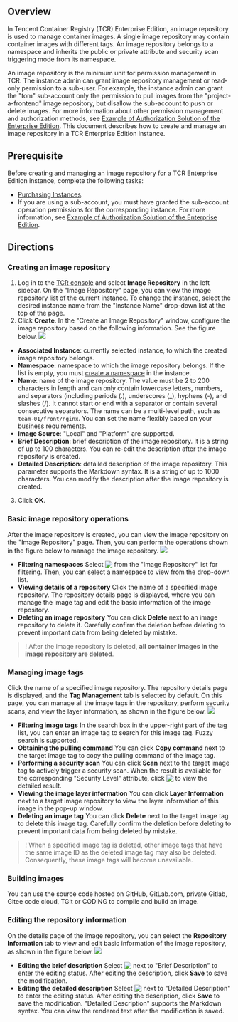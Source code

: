 
## Overview
In Tencent Container Registry (TCR) Enterprise Edition, an image repository is used to manage container images. A single image repository may contain container images with different tags. An image repository belongs to a namespace and inherits the public or private attribute and security scan triggering mode from its namespace.

An image repository is the minimum unit for permission management in TCR. The instance admin can grant image repository management or read-only permission to a sub-user. For example, the instance admin can grant the "tom" sub-account only the permission to pull images from the "project-a-frontend" image repository, but disallow the sub-account to push or delete images. For more information about other permission management and authorization methods, see [Example of Authorization Solution of the Enterprise Edition](https://intl.cloud.tencent.com/document/product/1051/37248). This document describes how to create and manage an image repository in a TCR Enterprise Edition instance.



## Prerequisite

Before creating and managing an image repository for a TCR Enterprise Edition instance, complete the following tasks:
- [Purchasing Instances](https://intl.cloud.tencent.com/document/product/1051/39088).
- If you are using a sub-account, you must have granted the sub-account operation permissions for the corresponding instance. For more information, see [Example of Authorization Solution of the Enterprise Edition](https://intl.cloud.tencent.com/document/product/1051/37248).

## Directions


### Creating an image repository
1. Log in to the [TCR console](https://console.cloud.tencent.com/tcr) and select **Image Repository** in the left sidebar.
On the "Image Repository" page, you can view the image repository list of the current instance. To change the instance, select the desired instance name from the "Instance Name" drop-down list at the top of the page.
2. Click **Create**. In the "Create an Image Repository" window, configure the image repository based on the following information. See the figure below.
![](https://main.qcloudimg.com/raw/d2c65e5fb0dfcad5b119c39bca4506d0.png)
 - **Associated Instance**: currently selected instance, to which the created image repository belongs.
 - **Namespace**: namespace to which the image repository belongs. If the list is empty, you must [create a namespace](https://intl.cloud.tencent.com/document/product/1051/35487) in the instance.
 - **Name**: name of the image repository. The value must be 2 to 200 characters in length and can only contain lowercase letters, numbers, and separators (including periods (.), underscores (_), hyphens (-), and slashes (/). It cannot start or end with a separator or contain several consecutive separators. The name can be a multi-level path, such as `team-01/front/nginx`. You can set the name flexibly based on your business requirements.
 - **Image Source**: "Local" and "Platform" are supported. 
 - **Brief Description**: brief description of the image repository. It is a string of up to 100 characters. You can re-edit the description after the image repository is created.
 - **Detailed Description**: detailed description of the image repository. This parameter supports the Markdown syntax. It is a string of up to 1000 characters. You can modify the description after the image repository is created.
3. Click **OK**.

### Basic image repository operations
After the image repository is created, you can view the image repository on the "Image Repository" page. Then, you can perform the operations shown in the figure below to manage the image repository.
![](https://main.qcloudimg.com/raw/4670963ae339d0a177d29a247294281e.png)

- **Filtering namespaces**
Select <img src="https://staticintl.cloudcachetci.com/yehe/backend-news/HCXK749_%E4%BC%81%E4%B8%9A%E5%BE%AE%E4%BF%A1%E6%88%AA%E5%9B%BE_20230420160124.png" style="margin: -3px 0px"> from the "Image Repository" list for filtering. Then, you can select a namespace to view from the drop-down list.
- **Viewing details of a repository**
Click the name of a specified image repository. The repository details page is displayed, where you can manage the image tag and edit the basic information of the image repository.
- **Deleting an image repository**
You can click **Delete** next to an image repository to delete it. Carefully confirm the deletion before deleting to prevent important data from being deleted by mistake.
>! After the image repository is deleted, **all container images in the image repository are deleted**. 


### Managing image tags
Click the name of a specified image repository. The repository details page is displayed, and the **Tag Management** tab is selected by default. On this page, you can manage all the image tags in the repository, perform security scans, and view the layer information, as shown in the figure below.
![](https://main.qcloudimg.com/raw/ce5ffd78da771800385e27118a9c98be.png)

- **Filtering image tags**
In the search box in the upper-right part of the tag list, you can enter an image tag to search for this image tag. Fuzzy search is supported.
- **Obtaining the pulling command**
You can click **Copy command** next to the target image tag to copy the pulling command of the image tag.
- **Performing a security scan**
You can click **Scan** next to the target image tag to actively trigger a security scan. When the result is available for the corresponding "Security Level" attribute, click <img src="https://main.qcloudimg.com/raw/269b8df52ed30d1c102de61bcb5e1b6a.png" style="margin:-3px 0px"> to view the detailed result.
- **Viewing the image layer information**
You can click **Layer Information** next to a target image repository to view the layer information of this image in the pop-up window.
- **Deleting an image tag**
 You can click **Delete** next to the target image tag to delete this image tag. Carefully confirm the deletion before deleting to prevent important data from being deleted by mistake.
 >! When a specified image tag is deleted, other image tags that have the same image ID as the deleted image tag may also be deleted. Consequently, these image tags will become unavailable.

### Building images
You can use the source code hosted on GitHub, GitLab.com, private Gitlab, Gitee code cloud, TGit or CODING to compile and build an image. 

### Editing the repository information
On the details page of the image repository, you can select the **Repository Information** tab to view and edit basic information of the image repository, as shown in the figure below.
![](https://main.qcloudimg.com/raw/cba04ac5a3c628095d8d02b95b4b1581.png)
- **Editing the brief description**
Select <img src="https://main.qcloudimg.com/raw/f6a3c9acf9c397aa917299582b7b7523.png" style="margin:-3px 0px"> next to "Brief Description" to enter the editing status. After editing the description, click **Save** to save the modification.
- **Editing the detailed description**
Select <img src="https://main.qcloudimg.com/raw/f6a3c9acf9c397aa917299582b7b7523.png" style="margin:-3px 0px"> next to "Detailed Description" to enter the editing status. After editing the description, click **Save** to save the modification. "Detailed Description" supports the Markdown syntax. You can view the rendered text after the modification is saved.
